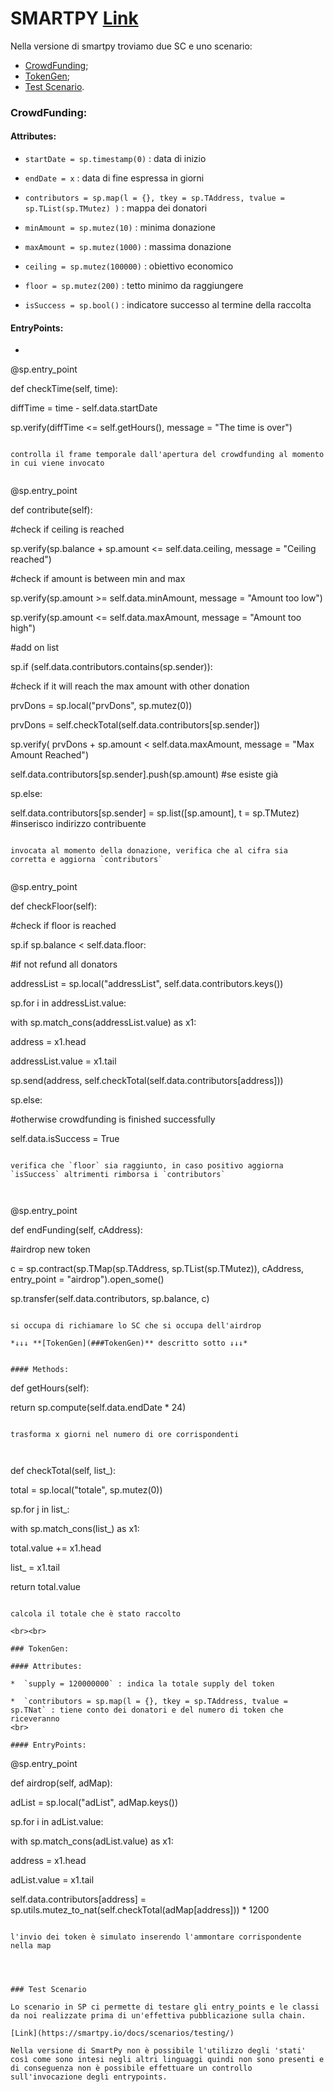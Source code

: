 # SMARTPY [Link](https://github.com/TheMastro-11/LearningTezos/blob/contracts/CrowdFunding/CrowdFunding.py)
Nella versione di smartpy troviamo due SC e uno scenario:
* [CrowdFunding](#CrowdFunding);
* [TokenGen](#TokenGen);
* [Test Scenario](#Test-Scenario).


 ### CrowdFunding:

#### Attributes:

*  `startDate = sp.timestamp(0)` : data di inizio

*  `endDate = x` : data di fine espressa in giorni

*  `contributors = sp.map(l = {}, tkey = sp.TAddress, tvalue = sp.TList(sp.TMutez) )` : mappa dei donatori

*  `minAmount = sp.mutez(10)` : minima donazione

*  `maxAmount = sp.mutez(1000)` : massima donazione

*  `ceiling = sp.mutez(100000)` : obiettivo economico

*  `floor = sp.mutez(200)` : tetto minimo da raggiungere

*  `isSuccess = sp.bool()` : indicatore successo al termine della raccolta

#### EntryPoints:

* ```

@sp.entry_point

def checkTime(self, time):

diffTime = time - self.data.startDate

sp.verify(diffTime <= self.getHours(), message = "The time is over")

```

controlla il frame temporale dall'apertura del crowdfunding al momento in cui viene invocato


```

@sp.entry_point

def contribute(self):

#check if ceiling is reached

sp.verify(sp.balance + sp.amount <= self.data.ceiling, message = "Ceiling reached")

#check if amount is between min and max

sp.verify(sp.amount >= self.data.minAmount, message = "Amount too low")

sp.verify(sp.amount <= self.data.maxAmount, message = "Amount too high")

#add on list

sp.if (self.data.contributors.contains(sp.sender)):

#check if it will reach the max amount with other donation

prvDons = sp.local("prvDons", sp.mutez(0))

prvDons = self.checkTotal(self.data.contributors[sp.sender])

sp.verify( prvDons + sp.amount < self.data.maxAmount, message = "Max Amount Reached")

self.data.contributors[sp.sender].push(sp.amount) #se esiste già

sp.else:

self.data.contributors[sp.sender] = sp.list([sp.amount], t = sp.TMutez) #inserisco indirizzo contribuente

```

invocata al momento della donazione, verifica che al cifra sia corretta e aggiorna `contributors`


```

@sp.entry_point

def checkFloor(self):

#check if floor is reached

sp.if sp.balance < self.data.floor:

#if not refund all donators

addressList = sp.local("addressList", self.data.contributors.keys())

sp.for i in addressList.value:

with sp.match_cons(addressList.value) as x1:

address = x1.head

addressList.value = x1.tail

sp.send(address, self.checkTotal(self.data.contributors[address]))

sp.else:

#otherwise crowdfunding is finished successfully

self.data.isSuccess = True

```

verifica che `floor` sia raggiunto, in caso positivo aggiorna `isSuccess` altrimenti rimborsa i `contributors`

  

```

@sp.entry_point

def endFunding(self, cAddress):

#airdrop new token

c = sp.contract(sp.TMap(sp.TAddress, sp.TList(sp.TMutez)), cAddress, entry_point = "airdrop").open_some()

sp.transfer(self.data.contributors, sp.balance, c)

```

si occupa di richiamare lo SC che si occupa dell'airdrop

*↓↓↓ **[TokenGen](###TokenGen)** descritto sotto ↓↓↓*

 
#### Methods:

```

def getHours(self):

return sp.compute(self.data.endDate * 24)

```

trasforma x giorni nel numero di ore corrispondenti

  

```

def checkTotal(self, list_):

total = sp.local("totale", sp.mutez(0))

sp.for j in list_:

with sp.match_cons(list_) as x1:

total.value += x1.head

list_ = x1.tail

return total.value

```

calcola il totale che è stato raccolto

<br><br>

### TokenGen:

#### Attributes:

*  `supply = 120000000` : indica la totale supply del token

*  `contributors = sp.map(l = {}, tkey = sp.TAddress, tvalue = sp.TNat` : tiene conto dei donatori e del numero di token che riceveranno
<br>

#### EntryPoints:
```
@sp.entry_point

def airdrop(self, adMap):

adList = sp.local("adList", adMap.keys())

sp.for i in adList.value:

with sp.match_cons(adList.value) as x1:

address = x1.head

adList.value = x1.tail

self.data.contributors[address] = sp.utils.mutez_to_nat(self.checkTotal(adMap[address])) * 1200

```

l'invio dei token è simulato inserendo l'ammontare corrispondente nella map

  
  

### Test Scenario

Lo scenario in SP ci permette di testare gli entry_points e le classi da noi realizzate prima di un'effettiva pubblicazione sulla chain.

[Link](https://smartpy.io/docs/scenarios/testing/)

Nella versione di SmartPy non è possibile l'utilizzo degli 'stati' così come sono intesi negli altri linguaggi quindi non sono presenti e di conseguenza non è possibile effettuare un controllo sull'invocazione degli entrypoints.
